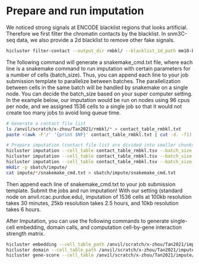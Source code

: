 # Prepare and run imputation

We noticed strong signals at ENCODE blacklist regions that looks artificial. Therefore we first filter the chromatin contacts by the blacklist. In snm3C-seq data, we also provide a 2d blacklist to remove other fake signals.
```bash
hicluster filter-contact --output_dir rmbkl/ --blacklist_1d_path mm10-blacklist.v2.bed.gz --chr1 1 --pos1 2 --chr2 3 --pos2 4 --contact_table contact_table.tsv --chrom_size_path chrom_sizes.txt
```

The following command will generate a snakemake_cmd.txt file, where each line is a snakemake command to run imputation with certain parameters for a number of cells (batch_size). Thus, you can append each line to your job submission template to parallelize between batches. The parallelization between cells in the same batch will be handled by snakemake on a single node. You can decide the batch_size based on your super computer setting. In the example below, our imputation would be run on nodes using 96 cpus per node, and we assigned 1536 cells to a single job so that it would not create too many jobs to avoid long queue time.
```bash
# Generate a contact file list
ls /anvil/scratch/x-zhou/Tan2021/rmbkl/* > contact_table_rmbkl.txt
paste <(awk -F'/' '{print $NF}' contact_table_rmbkl.txt | cut -d. -f1) contact_table_rmbkl.txt | sort -k1,1 > contact_table_rmbkl.tsv

# Prepare imputation (contact file list are divided into smaller chunks assigned to different jobs, and the commands to run imputation are generated)
hicluster imputation --cell_table contact_table_rmbkl.tsv --batch_size 1536 --pad 1 --cpu_per_job 96 --chr1 1 --pos1 2 --chr2 3 --pos2 4 --output_dir impute/100K/ --chrom_size_path /anvil/scratch/x-zhou/Tan2021/chrom_sizes.txt --output_dist 500000000 --window_size 500000000 --step_size 500000000 --resolution 100000
hicluster imputation --cell_table contact_table_rmbkl.tsv --batch_size 1536 --pad 2 --cpu_per_job 96 --chr1 1 --pos1 2 --chr2 3 --pos2 4 --output_dir impute/25K/ --chrom_size_path /anvil/scratch/x-zhou/Tan2021/chrom_sizes.txt --output_dist 5050000 --window_size 500000000 --step_size 500000000 --resolution 25000
hicluster imputation --cell_table contact_table_rmbkl.tsv --batch_size 1536 --pad 2 --cpu_per_job 96 --chr1 1 --pos1 2 --chr2 3 --pos2 4 --output_dir impute/10K/ --chrom_size_path /anvil/scratch/x-zhou/Tan2021/chrom_sizes.txt --output_dist 5050000 --window_size 30000000 --step_size 10000000 --resolution 10000
mkdir -p sbatch/impute/
cat impute/*/snakemake_cmd.txt > sbatch/impute/snakemake_cmd.txt
```
Then append each line of snakemake_cmd.txt to your job submission template. Submit the jobs and run imputation! With our setting (standard node on anvil.rcac.purdue.edu), imputation of 1536 cells at 100kb resolution takes 30 minutes, 25kb resolution takes 2.5 hours, and 10kb resolution takes 6 hours.  

After Imputation, you can use the following commands to generate single-cell embedding, domain calls, and computation cell-by-gene interaction strength matrix.
```bash
hicluster embedding --cell_table_path /anvil/scratch/x-zhou/Tan2021/impute/100K/cell_table.tsv --output_dir /anvil/scratch/x-zhou/Tan2021/dataset/embedding --dim 50 --dist 1000000 --resolution 100000 --scale_factor 100000 --norm_sig --save_raw --cpu 20
hicluster domain --cell_table_path /anvil/scratch/x-zhou/Tan2021/impute/25K/cell_table.tsv --output_prefix /anvil/scratch/x-zhou/Tan2021/dataset/Tan2021 --resolution 25000 --window_size 10 --cpu 96
hicluster gene-score --cell_table /anvil/scratch/x-zhou/Tan2021/impute/10K/cell_table.tsv --gene_meta  --res 10000 --output_hdf /anvil/scratch/x-zhou/Tan2021/dataset/Tan2021.geneimputescore.hdf --chrom_size /anvil/scratch/x-zhou/Tan2021/chrom_sizes.txt --cpu 96 --mode impute
```
